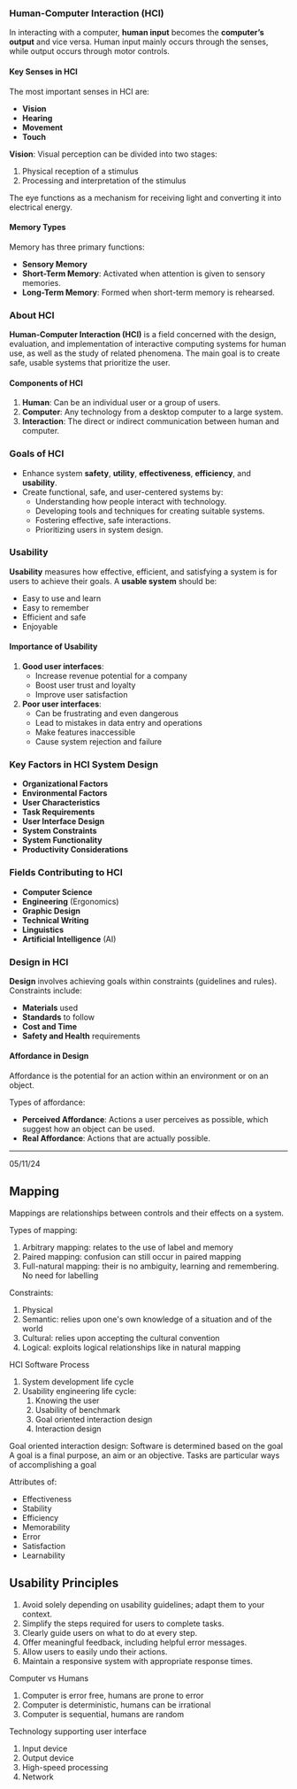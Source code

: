 ### Human-Computer Interaction (HCI)

In interacting with a computer, **human input** becomes the **computer’s output** and vice versa. Human input mainly occurs through the senses, while output occurs through motor controls.

#### Key Senses in HCI
The most important senses in HCI are:
- **Vision**
- **Hearing**
- **Movement**
- **Touch**

**Vision**: Visual perception can be divided into two stages:
1. Physical reception of a stimulus
2. Processing and interpretation of the stimulus

The eye functions as a mechanism for receiving light and converting it into electrical energy.

#### Memory Types
Memory has three primary functions:
- **Sensory Memory**
- **Short-Term Memory**: Activated when attention is given to sensory memories.
- **Long-Term Memory**: Formed when short-term memory is rehearsed.


### About HCI

**Human-Computer Interaction (HCI)** is a field concerned with the design, evaluation, and implementation of interactive computing systems for human use, as well as the study of related phenomena. The main goal is to create safe, usable systems that prioritize the user.

#### Components of HCI
1. **Human**: Can be an individual user or a group of users.
2. **Computer**: Any technology from a desktop computer to a large system.
3. **Interaction**: The direct or indirect communication between human and computer.


### Goals of HCI
- Enhance system **safety**, **utility**, **effectiveness**, **efficiency**, and **usability**.
- Create functional, safe, and user-centered systems by:
  - Understanding how people interact with technology.
  - Developing tools and techniques for creating suitable systems.
  - Fostering effective, safe interactions.
  - Prioritizing users in system design.


### Usability

**Usability** measures how effective, efficient, and satisfying a system is for users to achieve their goals. A **usable system** should be:
- Easy to use and learn
- Easy to remember
- Efficient and safe
- Enjoyable

#### Importance of Usability
1. **Good user interfaces**:
   - Increase revenue potential for a company
   - Boost user trust and loyalty
   - Improve user satisfaction
2. **Poor user interfaces**:
   - Can be frustrating and even dangerous
   - Lead to mistakes in data entry and operations
   - Make features inaccessible
   - Cause system rejection and failure


### Key Factors in HCI System Design
- **Organizational Factors**
- **Environmental Factors**
- **User Characteristics**
- **Task Requirements**
- **User Interface Design**
- **System Constraints**
- **System Functionality**
- **Productivity Considerations**


### Fields Contributing to HCI
- **Computer Science**
- **Engineering** (Ergonomics)
- **Graphic Design**
- **Technical Writing**
- **Linguistics**
- **Artificial Intelligence** (AI)


### Design in HCI
**Design** involves achieving goals within constraints (guidelines and rules). Constraints include:
- **Materials** used
- **Standards** to follow
- **Cost and Time**
- **Safety and Health** requirements

#### Affordance in Design
Affordance is the potential for an action within an environment or on an object.

Types of affordance:
- **Perceived Affordance**: Actions a user perceives as possible, which suggest how an object can be used.
- **Real Affordance**: Actions that are actually possible.


---
05/11/24

## Mapping
Mappings are relationships between controls and their effects on a system.

Types of mapping:
1. Arbitrary mapping: relates to the use of label and memory
2. Paired mapping: confusion can still occur in paired mapping
3. Full-natural mapping: their is no ambiguity, learning and remembering. No need for labelling

Constraints:
1. Physical
2. Semantic: relies upon one's own knowledge of a situation and of the world
3. Cultural: relies upon accepting the cultural convention
4. Logical: exploits logical relationships like in natural mapping


HCI Software Process
1. System development life cycle
2. Usability engineering life cycle:
	1. Knowing the user
	2. Usability of benchmark
	3. Goal oriented interaction design
	4. Interaction design

Goal oriented interaction design: Software is determined based on the goal
A goal is a final purpose, an aim or an objective. Tasks are particular ways of accomplishing a goal

Attributes of:
- Effectiveness
- Stability
- Efficiency
- Memorability
- Error
- Satisfaction
- Learnability

## Usability Principles
1. Avoid solely depending on usability guidelines; adapt them to your context.
2. Simplify the steps required for users to complete tasks.
3. Clearly guide users on what to do at every step.
4. Offer meaningful feedback, including helpful error messages.
5. Allow users to easily undo their actions.
6. Maintain a responsive system with appropriate response times.

Computer vs Humans
1. Computer is error free, humans are prone to error
2. Computer is deterministic, humans can be irrational
3. Computer is sequential, humans are random


Technology supporting user interface
1. Input device
2. Output device
3. High-speed processing
4. Network
